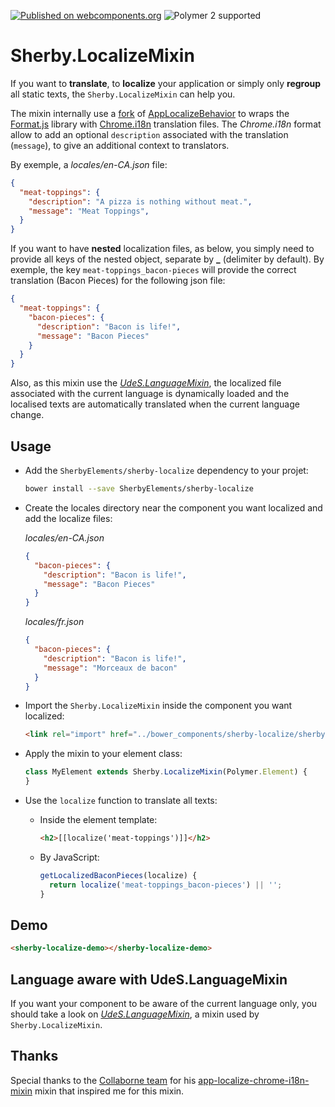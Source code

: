 [![Published on webcomponents.org](https://img.shields.io/badge/webcomponents.org-published-blue.svg)](https://www.webcomponents.org/element/SherbyElements/sherby-localize)
![Polymer 2 supported](https://img.shields.io/badge/Polymer%202-supported-blue.svg)

# Sherby.LocalizeMixin

If you want to **translate**, to **localize** your application or simply only 
**regroup** all static texts, the `Sherby.LocalizeMixin` can help you.

The mixin internally use a [fork][2] of [AppLocalizeBehavior][3] to wraps the
[Format.js][4] library with [Chrome.i18n][5] translation files. The 
*Chrome.i18n* format allow to add an optional `description` associated with 
the translation (`message`), to give an additional context to translators.

By exemple, a *locales/en-CA.json* file:
```json
{
  "meat-toppings": {
    "description": "A pizza is nothing without meat.",
    "message": "Meat Toppings",
  }
}
```

If you want to have **nested** localization files, as below, you simply need
to provide all keys of the nested object, separate by **_** (delimiter by 
default). By exemple, the key `meat-toppings_bacon-pieces` will provide the 
correct translation (Bacon Pieces) for the following json file:

```json
{
  "meat-toppings": {
    "bacon-pieces": {
      "description": "Bacon is life!",
      "message": "Bacon Pieces"
    }
  }
}
```

Also, as this mixin use the *[UdeS.LanguageMixin][1]*, the localized file 
associated with the current language is dynamically loaded and the localised 
texts are automatically translated when the current language change.

## Usage
- Add the `SherbyElements/sherby-localize` dependency to your projet:
  ```bash
  bower install --save SherbyElements/sherby-localize
  ```

- Create the locales directory near the component you want localized
  and add the localize files:

  *locales/en-CA.json*
  ```json
  {
    "bacon-pieces": {
      "description": "Bacon is life!",
      "message": "Bacon Pieces"
    }
  }
  ```

  *locales/fr.json*
  ```json
  {
    "bacon-pieces": {
      "description": "Bacon is life!",
      "message": "Morceaux de bacon"
    }
  }
  ```

- Import the `Sherby.LocalizeMixin` inside the component you want localized:
    ```html
    <link rel="import" href="../bower_components/sherby-localize/sherby-localize-mixin.html">
    ```

- Apply the mixin to your element class:
    ```javascript
    class MyElement extends Sherby.LocalizeMixin(Polymer.Element) {
    }
    ```

- Use the `localize` function to translate all texts:
  - Inside the element template:
    ```html
    <h2>[[localize('meat-toppings')]]</h2>
    ```

  - By JavaScript:
    ```javascript
    getLocalizedBaconPieces(localize) {
      return localize('meat-toppings_bacon-pieces') || '';
    }
    ```

## Demo
<!--
```
<custom-element-demo>
  <template>
    <link rel="import" href="demo/sherby-localize-demo.html">
    <next-code-block></next-code-block>
  </template>
</custom-element-demo>
```
-->
```html
<sherby-localize-demo></sherby-localize-demo>
```

## Language aware with UdeS.LanguageMixin
If you want your component to be aware of the current language only,
you should take a look on *[UdeS.LanguageMixin][1]*, a mixin used by 
`Sherby.LocalizeMixin`.

## Thanks
Special thanks to the [Collaborne team](https://github.com/Collaborne) for his [app-localize-chrome-i18n-mixin](https://github.com/Collaborne/app-localize-chrome-i18n-mixin) mixin that inspired me for this mixin.

[1]: https://www.webcomponents.org/element/UdeSElements/udes-language-mixin "UdeS.LanguageMixin"
[2]: https://github.com/Collaborne/app-localize-behavior#fix/103 "Fix made by Collaborne team"
[3]: https://github.com/PolymerElements/app-localize-behavior "Polymer.AppLocalizeBehavior"
[4]: https://formatjs.io/ "Format.js"
[5]: https://developer.chrome.com/apps/i18n "chrome.i18n"
